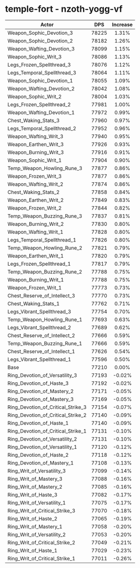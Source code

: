 # temple-fort - nzoth-yogg-vf
| Actor | DPS | Increase |
|---|:---:|:---:|
|Weapon_Sophic_Devotion_3|78225|1.31%|
|Weapon_Sophic_Devotion_2|78182|1.26%|
|Weapon_Wafting_Devotion_3|78099|1.15%|
|Weapon_Sophic_Writ_3|78086|1.13%|
|Legs_Frozen_Spellthread_3|78076|1.12%|
|Legs_Temporal_Spellthread_3|78064|1.11%|
|Weapon_Sophic_Devotion_1|78055|1.09%|
|Weapon_Wafting_Devotion_2|78042|1.08%|
|Weapon_Sophic_Writ_2|78004|1.03%|
|Legs_Frozen_Spellthread_2|77981|1.00%|
|Weapon_Wafting_Devotion_1|77972|0.99%|
|Chest_Waking_Stats_3|77960|0.97%|
|Legs_Temporal_Spellthread_2|77952|0.96%|
|Weapon_Wafting_Writ_3|77940|0.95%|
|Weapon_Earthen_Writ_3|77926|0.93%|
|Weapon_Burning_Writ_3|77916|0.91%|
|Weapon_Sophic_Writ_1|77904|0.90%|
|Temp_Weapon_Howling_Rune_3|77877|0.86%|
|Weapon_Frozen_Writ_3|77877|0.86%|
|Weapon_Wafting_Writ_2|77874|0.86%|
|Chest_Waking_Stats_2|77858|0.84%|
|Weapon_Earthen_Writ_2|77849|0.83%|
|Weapon_Frozen_Writ_2|77844|0.82%|
|Temp_Weapon_Buzzing_Rune_3|77837|0.81%|
|Weapon_Burning_Writ_2|77830|0.80%|
|Weapon_Wafting_Writ_1|77828|0.80%|
|Legs_Temporal_Spellthread_1|77826|0.80%|
|Temp_Weapon_Howling_Rune_2|77821|0.79%|
|Weapon_Earthen_Writ_1|77820|0.79%|
|Legs_Frozen_Spellthread_1|77817|0.79%|
|Temp_Weapon_Buzzing_Rune_2|77788|0.75%|
|Weapon_Burning_Writ_1|77788|0.75%|
|Weapon_Frozen_Writ_1|77773|0.73%|
|Chest_Reserve_of_Intellect_3|77770|0.73%|
|Chest_Waking_Stats_1|77762|0.71%|
|Legs_Vibrant_Spellthread_3|77754|0.70%|
|Temp_Weapon_Howling_Rune_1|77693|0.63%|
|Legs_Vibrant_Spellthread_2|77689|0.62%|
|Chest_Reserve_of_Intellect_2|77666|0.59%|
|Temp_Weapon_Buzzing_Rune_1|77666|0.59%|
|Chest_Reserve_of_Intellect_1|77626|0.54%|
|Legs_Vibrant_Spellthread_1|77596|0.50%|
|Base|77210|0.00%|
|Ring_Devotion_of_Versatility_3|77193|-0.02%|
|Ring_Devotion_of_Haste_3|77192|-0.02%|
|Ring_Devotion_of_Mastery_2|77171|-0.05%|
|Ring_Devotion_of_Mastery_3|77169|-0.05%|
|Ring_Devotion_of_Critical_Strike_3|77154|-0.07%|
|Ring_Devotion_of_Critical_Strike_2|77140|-0.09%|
|Ring_Devotion_of_Haste_1|77140|-0.09%|
|Ring_Devotion_of_Critical_Strike_1|77131|-0.10%|
|Ring_Devotion_of_Versatility_2|77131|-0.10%|
|Ring_Devotion_of_Versatility_1|77120|-0.12%|
|Ring_Devotion_of_Haste_2|77118|-0.12%|
|Ring_Devotion_of_Mastery_1|77108|-0.13%|
|Ring_Writ_of_Versatility_3|77099|-0.14%|
|Ring_Writ_of_Mastery_3|77088|-0.16%|
|Ring_Writ_of_Mastery_2|77085|-0.16%|
|Ring_Writ_of_Haste_3|77082|-0.17%|
|Ring_Writ_of_Versatility_1|77075|-0.17%|
|Ring_Writ_of_Critical_Strike_3|77070|-0.18%|
|Ring_Writ_of_Haste_2|77065|-0.19%|
|Ring_Writ_of_Mastery_1|77058|-0.20%|
|Ring_Writ_of_Versatility_2|77053|-0.20%|
|Ring_Writ_of_Critical_Strike_2|77049|-0.21%|
|Ring_Writ_of_Haste_1|77029|-0.23%|
|Ring_Writ_of_Critical_Strike_1|77011|-0.26%|
